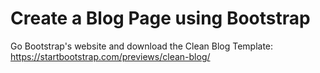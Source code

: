 # Create a Blog Page using Bootstrap

Go Bootstrap's website and download the Clean Blog Template:
https://startbootstrap.com/previews/clean-blog/